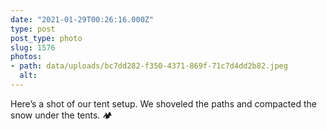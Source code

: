 ```yaml
---
date: "2021-01-29T00:26:16.000Z"
type: post 
post_type: photo
slug: 1576
photos: 
- path: data/uploads/bc7dd282-f350-4371-869f-71c7d4dd2b82.jpeg
  alt: 
---
```

Here’s a shot of our tent setup. We shoveled the paths and compacted the snow under the tents. 🏕
